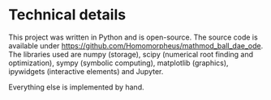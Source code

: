 # Technical details

This project was written in Python and is open-source.
The source code is available under
<a href=https://github.com/Homomorpheus/mathmod_ball_dae_ode>https://github.com/Homomorpheus/mathmod_ball_dae_ode</a>.
The libraries used are numpy (storage), scipy (numerical root finding and optimization), sympy (symbolic computing), matplotlib (graphics),
ipywidgets (interactive elements) and Jupyter.

Everything else is implemented by hand.
